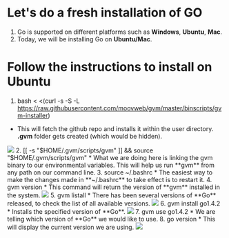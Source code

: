 Let's  do a fresh installation of GO
==================================

1. Go is supported on different platforms such as **Windows**, **Ubuntu**, **Mac**.
2. Today, we will be installing Go on **Ubuntu/Mac**.

Follow the instructions to install on Ubuntu
==========================================
1.  bash < <(curl -s -S -L https://raw.githubusercontent.com/moovweb/gvm/master/binscripts/gvm-installer)
  * This will fetch the github repo and installs it within the user directory. **.gvm** folder gets created (which would be hidden).
<img src="https://github.com/Kedarnag13/Go-Tutorial/blob/master/2.Installation/gvm_installed.png">
2.   [[ -s "$HOME/.gvm/scripts/gvm" ]] && source "$HOME/.gvm/scripts/gvm"
  * What we are doing here is linking the gvm binary to our environmental variables. This will help us run **gvm** from any path on our command line.
3. source ~/.bashrc
  * The easiest way to make the changes made in **~/.bashrc** to take effect is to restart it.  
4. gvm version
  * This command will return the version of **gvm** installed in the system.
<img src="https://github.com/Kedarnag13/Go-Tutorial/blob/master/2.Installation/gvm_version.png">
5. gvm listall
  * There has been several versions of **Go** released, to check the list of all available versions.
<img src="https://github.com/Kedarnag13/Go-Tutorial/blob/master/2.Installation/gvm_go_versions.png">
6. gvm install go1.4.2
  * Installs the specified version of **Go**.
<img src="https://github.com/Kedarnag13/Go-Tutorial/blob/master/2.Installation/go_installed.png">
7. gvm use go1.4.2
  * We are telling which version of **Go** we would like to use.
8. go version
  * This will display the current version we are using.
<img src="https://github.com/Kedarnag13/Go-Tutorial/blob/master/2.Installation/go_version.png">



